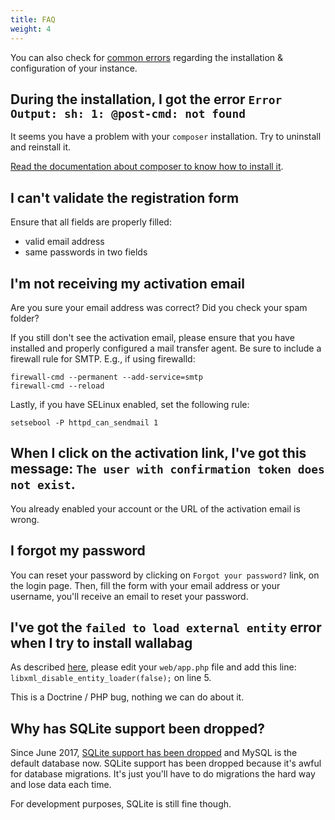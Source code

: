 ```yaml
---
title: FAQ
weight: 4
---
```


You can also check for [common errors](../admin/common_errors.md) regarding the installation & configuration of your instance.

## During the installation, I got the error `Error Output: sh: 1: @post-cmd: not found`

It seems you have a problem with your `composer` installation. Try to
uninstall and reinstall it.

[Read the documentation about composer to know how to install
it](https://getcomposer.org/doc/00-intro.md).


## I can't validate the registration form

Ensure that all fields are properly filled:

-   valid email address
-   same passwords in two fields


## I'm not receiving my activation email

Are you sure your email address was correct? Did you check your spam
folder?

If you still don't see the activation email, please ensure that you have
installed and properly configured a mail transfer agent. Be sure to
include a firewall rule for SMTP. E.g., if using firewalld:

    firewall-cmd --permanent --add-service=smtp
    firewall-cmd --reload

Lastly, if you have SELinux enabled, set the following rule:

`setsebool -P httpd_can_sendmail 1`


## When I click on the activation link, I've got this message: `The user with confirmation token does not exist`.

You already enabled your account or the URL of the activation email is
wrong.


## I forgot my password

You can reset your password by clicking on `Forgot your password?` link,
on the login page. Then, fill the form with your email address or your
username, you'll receive an email to reset your password.


## I've got the `failed to load external entity` error when I try to install wallabag

As described [here](https://github.com/wallabag/wallabag/issues/2529),
please edit your `web/app.php` file and add this line:
`libxml_disable_entity_loader(false);` on line 5.

This is a Doctrine / PHP bug, nothing we can do about it.


## Why has SQLite support been dropped?

Since June 2017, [SQLite support has been
dropped](https://github.com/wallabag/wallabag/pull/3171)
and MySQL is the default database now. SQLite support has been dropped
because it's awful for database migrations. It's just you'll have to
do migrations the hard way and lose data each time.

For development purposes, SQLite is still fine though.

